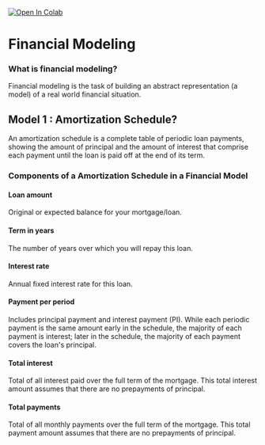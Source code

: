 [![Open In Colab](https://colab.research.google.com/assets/colab-badge.svg)](https://colab.research.google.com/github/prabhupavitra/Financial-Modeling/blob/master/Loan%20Amortization_Pandas.ipynb)

# Financial Modeling

### What is financial modeling?

Financial modeling is the task of building an abstract representation (a model) of a real world financial situation.

## Model 1 : Amortization Schedule?

An amortization schedule is a complete table of periodic loan payments, showing the amount of principal and the amount of interest that comprise each payment until the loan is paid off at the end of its term. 

### Components of a Amortization Schedule in a Financial Model

#### Loan amount

Original or expected balance for your mortgage/loan.

#### Term in years

The number of years over which you will repay this loan.

#### Interest rate

Annual fixed interest rate for this loan. 

#### Payment per period

Includes principal payment and interest payment (PI).
While each periodic payment is the same amount early in the schedule, the majority of each payment is interest; later in the schedule, the majority of each payment covers the loan's principal. 

#### Total interest

Total of all interest paid over the full term of the mortgage. This total interest amount assumes that there are no prepayments of principal.

#### Total payments

Total of all monthly payments over the full term of the mortgage. This total payment amount assumes that there are no prepayments of principal.

